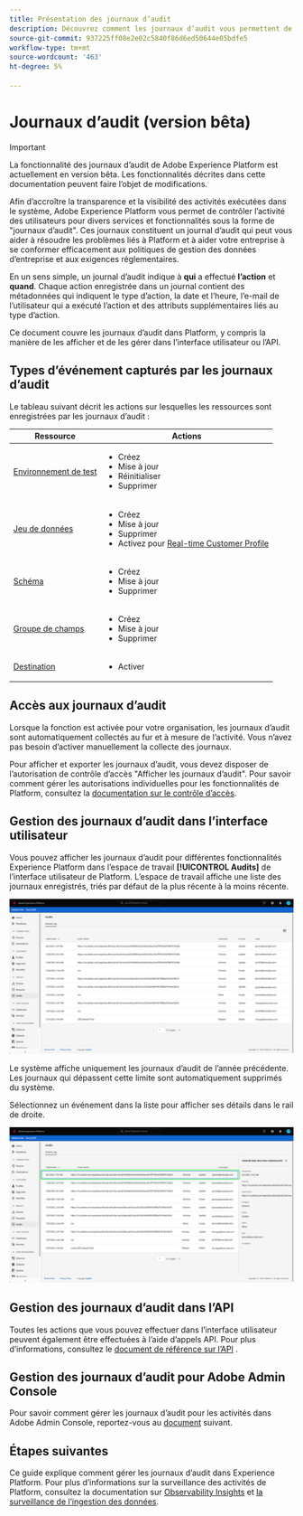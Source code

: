 ```yaml
---
title: Présentation des journaux d’audit
description: Découvrez comment les journaux d’audit vous permettent de voir qui a effectué les actions dans Adobe Experience Platform.
source-git-commit: 937225ff08e2e02c5840f86d6ed50644e05bdfe5
workflow-type: tm+mt
source-wordcount: '463'
ht-degree: 5%

---
```


# Journaux d’audit (version bêta)

>[!IMPORTANT]
>
>La fonctionnalité des journaux d’audit de Adobe Experience Platform est actuellement en version bêta. Les fonctionnalités décrites dans cette documentation peuvent faire l’objet de modifications.

Afin d’accroître la transparence et la visibilité des activités exécutées dans le système, Adobe Experience Platform vous permet de contrôler l’activité des utilisateurs pour divers services et fonctionnalités sous la forme de &quot;journaux d’audit&quot;. Ces journaux constituent un journal d’audit qui peut vous aider à résoudre les problèmes liés à Platform et à aider votre entreprise à se conformer efficacement aux politiques de gestion des données d’entreprise et aux exigences réglementaires.

En un sens simple, un journal d’audit indique à **qui** a effectué **l’action** et **quand**. Chaque action enregistrée dans un journal contient des métadonnées qui indiquent le type d’action, la date et l’heure, l’e-mail de l’utilisateur qui a exécuté l’action et des attributs supplémentaires liés au type d’action.

Ce document couvre les journaux d’audit dans Platform, y compris la manière de les afficher et de les gérer dans l’interface utilisateur ou l’API.

## Types d’événement capturés par les journaux d’audit

Le tableau suivant décrit les actions sur lesquelles les ressources sont enregistrées par les journaux d’audit :

| Ressource | Actions |
| --- | --- |
| [Environnement de test](../../../sandboxes/home.md) | <ul><li>Créez</li><li>Mise à jour </li><li>Réinitialiser</li><li>Supprimer</li></ul> |
| [Jeu de données](../../../catalog/datasets/overview.md) | <ul><li>Créez</li><li>Mise à jour </li><li>Supprimer</li><li>Activez pour [Real-time Customer Profile](../../../profile/home.md)</li></ul> |
| [Schéma](../../../xdm/schema/composition.md) | <ul><li>Créez</li><li>Mise à jour </li><li>Supprimer</li></ul> |
| [Groupe de champs](../../../xdm/schema/composition.md#field-group) | <ul><li>Créez</li><li>Mise à jour </li><li>Supprimer</li></ul> |
| [Destination](../../../destinations/home.md) | <ul><li>Activer</li></ul> |

## Accès aux journaux d’audit

Lorsque la fonction est activée pour votre organisation, les journaux d’audit sont automatiquement collectés au fur et à mesure de l’activité. Vous n’avez pas besoin d’activer manuellement la collecte des journaux.

Pour afficher et exporter les journaux d’audit, vous devez disposer de l’autorisation de contrôle d’accès &quot;Afficher les journaux d’audit&quot;. Pour savoir comment gérer les autorisations individuelles pour les fonctionnalités de Platform, consultez la [documentation sur le contrôle d’accès](../../../access-control/home.md).

## Gestion des journaux d’audit dans l’interface utilisateur

Vous pouvez afficher les journaux d’audit pour différentes fonctionnalités Experience Platform dans l’espace de travail **[!UICONTROL Audits]** de l’interface utilisateur de Platform. L’espace de travail affiche une liste des journaux enregistrés, triés par défaut de la plus récente à la moins récente.

![Tableau de bord des journaux d’audit](../../images/audit-logs/audits.png)

Le système affiche uniquement les journaux d’audit de l’année précédente. Les journaux qui dépassent cette limite sont automatiquement supprimés du système.

Sélectionnez un événement dans la liste pour afficher ses détails dans le rail de droite.

![Détails de l’événement](../../images/audit-logs/select-event.png)

<!-- (Planned for post-beta release)
### Export an audit log

Select **[!UICONTROL Download log]** to export an audit log.
-->

## Gestion des journaux d’audit dans l’API

Toutes les actions que vous pouvez effectuer dans l’interface utilisateur peuvent également être effectuées à l’aide d’appels API. Pour plus d’informations, consultez le [document de référence sur l’API](https://www.adobe.io/experience-platform-apis/references/audit-query/) .

## Gestion des journaux d’audit pour Adobe Admin Console

Pour savoir comment gérer les journaux d’audit pour les activités dans Adobe Admin Console, reportez-vous au [document](https://helpx.adobe.com/enterprise/using/audit-logs.html) suivant.

## Étapes suivantes

Ce guide explique comment gérer les journaux d’audit dans Experience Platform. Pour plus d’informations sur la surveillance des activités de Platform, consultez la documentation sur [Observability Insights](../../../observability/home.md) et [la surveillance de l’ingestion des données](../../../ingestion/quality/monitor-data-ingestion.md).